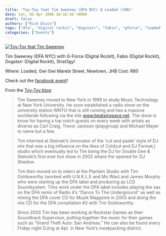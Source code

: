 ```yaml
---
title: 'Toy-Toy feat Tim Sweeney (DFA NYC) @ Loaded (JHB)'
date: Sat, 05 Apr 2008 10:16:30 +0000
draft: false
authors: ["Rick Disco"]
tags: ["dfa", "digital rockit", "dogstarr", "fabio", "gforce", "loaded", "nyc", "strat3gy", "tim sweeney", "toy-toy"]
categories: ["Events"]
---
```


[![Toy-Toy feat Tim Sweeney](/wp-content/uploads/2008/04/toytoy-sweeney.jpg)](http://www.digitalrockit.com/Site/Toy-Toy.html "Toy-Toy feat Tim Sweeney")

Tim Sweeney (DFA NYC) with G-Force (Digital Rockit), Fabio (Digital Rockit), Dogstarr (Digital Rockit), Strat3gy!

Where: Loaded, Gwi Gwi Marebi Street, Newtown, JHB Cost: R80

Check out the [facebook event](http://www.facebook.com/event.php?eid=11029781644)!

From the [Toy-Toy blog](http://www.digitalrockit.com/Site/Toy-Toy.html):

> Tim Sweeney moved to New York in 1999 to study Music Technology at New York University. He soon established a radio show on the university station WNYU that is still running and has a massive worldwide following via the site www.beatsinspace.net. The show is know for having a top notch guests on every week with artists as diverse as Carl Craig, Trevor Jackson (playgroup) and Michael Mayer to name but a few.
>
> Tim interned at Steinski’s (innovator of the 'cut and paste' style of DJ mix that was a big influence on the likes of Coldcut and DJ Format,) studio which eventually led to Tim being the DJ for Double Dee & Steinski’s first ever live show in 2002 where the opened for DJ Shadow.
>
> Tim then moved on to intern at the Plantain Studio with Tim Goldsworthy (worked with U.N.K.L.E and Mo Wax) and James Murphy who were starting up the DFA label and producing as LCD Soundsystem. Tims work under the DFA label includes playing the sax on the DFA remix of Radio 4’s “Dance To The Underground” as well as mixing the DFA cover CD for Muzik Magazine in 2003 and doing the mix CD for the DFA compilation #2 with Tim Goldsworthy.
>
> Since 2003 Tim has been working at Rockstar Games as their Soundtrack Supervisor, putting together the music for their games such as “Grand Theft Auto: San Andreas.” He can also be found every Friday night DJing at Apt. in New York’s meatpacking district.